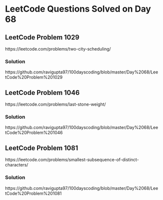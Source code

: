 # LeetCode Questions Solved on Day 68

<h2>LeetCode Problem 1029</h2>  https://leetcode.com/problems/two-city-scheduling/
<h3>Solution</h3>  https://github.com/ravigupta97/100dayscoding/blob/master/Day%2068/LeetCode%20Problem%201029

<h2>LeetCode Problem 1046</h2>  https://leetcode.com/problems/last-stone-weight/
<h3>Solution</h3>  https://github.com/ravigupta97/100dayscoding/blob/master/Day%2068/LeetCode%20Problem%201046

<h2>LeetCode Problem 1081</h2>  https://leetcode.com/problems/smallest-subsequence-of-distinct-characters/
<h3>Solution</h3>  https://github.com/ravigupta97/100dayscoding/blob/master/Day%2068/LeetCode%20Problem%201081
